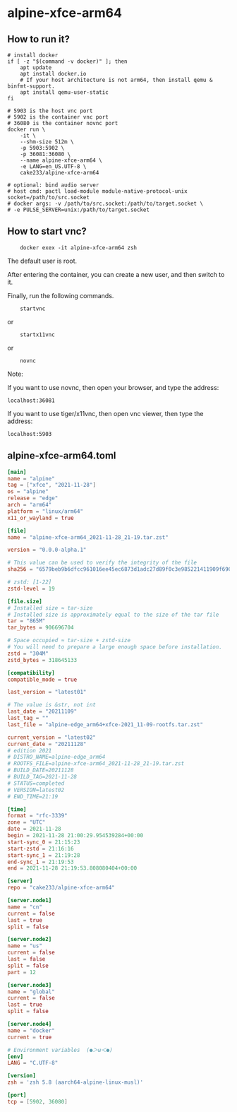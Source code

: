 # alpine-xfce-arm64

## How to run it?

```shell
# install docker
if [ -z "$(command -v docker)" ]; then
    apt update
    apt install docker.io
    # If your host architecture is not arm64, then install qemu & binfmt-support.
    apt install qemu-user-static
fi

# 5903 is the host vnc port
# 5902 is the container vnc port
# 36080 is the container novnc port
docker run \
    -it \
    --shm-size 512m \
    -p 5903:5902 \
    -p 36081:36080 \
    --name alpine-xfce-arm64 \
    -e LANG=en_US.UTF-8 \
    cake233/alpine-xfce-arm64

# optional: bind audio server
# host cmd: pactl load-module module-native-protocol-unix socket=/path/to/src.socket
# docker args: -v /path/to/src.socket:/path/to/target.socket \
# -e PULSE_SERVER=unix:/path/to/target.socket

```

## How to start vnc?

```shell
    docker exex -it alpine-xfce-arm64 zsh
```

The default user is root.

After entering the container, you can create a new user, and then switch to it.

Finally, run the following commands.

```shell
    startvnc
```

or

```shell
    startx11vnc
```

or

```shell
    novnc
```

Note:

If you want to use novnc, then open your browser, and type the address:

```
localhost:36081
```

If you want to use tiger/x11vnc, then open vnc viewer, then type the address:

```
localhost:5903
```

## alpine-xfce-arm64.toml

```toml
[main]
name = "alpine"
tag = ["xfce", "2021-11-28"]
os = "alpine"
release = "edge"
arch = "arm64"
platform = "linux/arm64"
x11_or_wayland = true

[file]
name = "alpine-xfce-arm64_2021-11-28_21-19.tar.zst"

version = "0.0.0-alpha.1"

# This value can be used to verify the integrity of the file
sha256 = "6579beb9b6dfcc961016ee45ec6873d1adc27d89f0c3e985221411909f690e66"

# zstd: [1-22]
zstd-level = 19

[file.size]
# Installed size ≈ tar-size
# Installed size is approximately equal to the size of the tar file
tar = "865M"
tar_bytes = 906696704

# Space occupied ≈ tar-size + zstd-size
# You will need to prepare a large enough space before installation.
zstd = "304M"
zstd_bytes = 318645133

[compatibility]
compatible_mode = true

last_version = "latest01"

# The value is &str, not int
last_date = "20211109"
last_tag = ""
last_file = "alpine-edge_arm64+xfce-2021_11-09-rootfs.tar.zst"

current_version = "latest02"
current_date = "20211128"
# edition 2021
# DISTRO_NAME=alpine-edge_arm64
# ROOTFS_FILE=alpine-xfce-arm64_2021-11-28_21-19.tar.zst
# BUILD_DATE=20211128
# BUILD_TAG=2021-11-28
# STATUS=completed
# VERSION=latest02
# END_TIME=21:19

[time]
format = "rfc-3339"
zone = "UTC"
date = 2021-11-28
begin = 2021-11-28 21:00:29.954539284+00:00
start-sync_0 = 21:15:23
start-zstd = 21:16:16
start-sync_1 = 21:19:28
end-sync_1 = 21:19:53
end = 2021-11-28 21:19:53.808080404+00:00

[server]
repo = "cake233/alpine-xfce-arm64"

[server.node1]
name = "cn"
current = false
last = true
split = false

[server.node2]
name = "us"
current = false
last = false
split = false
part = 12

[server.node3]
name = "global"
current = false
last = true
split = false

[server.node4]
name = "docker"
current = true

# Environment variables  (●＞ω＜●)
[env]
LANG = "C.UTF-8"

[version]
zsh = 'zsh 5.8 (aarch64-alpine-linux-musl)'

[port]
tcp = [5902, 36080]
```

